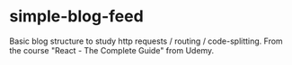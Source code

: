 # simple-blog-feed
Basic blog structure to study http requests / routing / code-splitting.
From the course "React - The Complete Guide" from Udemy.
